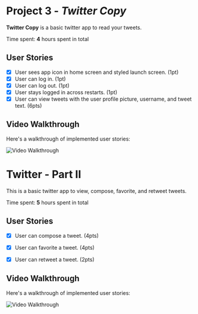 # Project 3 - *Twitter Copy*

**Twitter Copy** is a basic twitter app to read your tweets.

Time spent: **4** hours spent in total

## User Stories

- [X] User sees app icon in home screen and styled launch screen. (1pt)
- [X] User can log in. (1pt)
- [X] User can log out. (1pt)
- [X] User stays logged in across restarts. (1pt)
- [X] User can view tweets with the user profile picture, username, and tweet text. (6pts)

## Video Walkthrough

Here's a walkthrough of implemented user stories:

<img src='http://i.imgur.com/link/to/your/gif/file.gif' title='Video Walkthrough' width='' alt='Video Walkthrough' />

# Twitter - Part II

This is a basic twitter app to view, compose, favorite, and retweet tweets.

Time spent: **5** hours spent in total

## User Stories


- [X] User can compose a tweet. (4pts)
- [X] User can favorite a tweet. (4pts)
- [X] User can retweet a tweet. (2pts)



## Video Walkthrough

Here's a walkthrough of implemented user stories:

<img src='http://g.recordit.co/XdB8GTCZfF.gif' title='Video Walkthrough' width='' alt='Video Walkthrough' />
